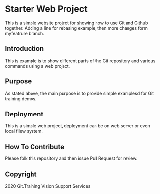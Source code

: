 # Starter Web Project

This is a simple website project for showing how to use Git and Github together. Adding a line for rebasing example, then more changes form myfeatrure branch.

## Introduction

This is example is to show different parts of the Git repository and various commands using a web project.

## Purpose

As stated above, the main purpose is to provide simple examplesd for Git training demos.

## Deployment

This is a simple web project, deployment can be on web server or even local filew system.

## How To Contribute

Please folk this repository and then issue Pull Request for review.

## Copyright

2020 Git.Training Vision Support Services